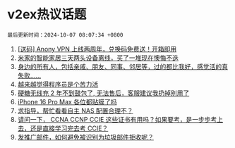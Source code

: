 # v2ex热议话题

`最后更新时间：2024-10-07 08:07:34 +0800`

1. [[送码] Anony VPN 上线两周年，兑换码免费送！开箱即用](https://www.v2ex.com/t/1077864)
1. [米家的智能家居三天两头设备离线，买了一堆现在懊悔不迭](https://www.v2ex.com/t/1077839)
1. [身边的所有人，包括亲戚、朋友、同事、邻居等，过的都比我好，感觉活的真失败……](https://www.v2ex.com/t/1077868)
1. [越来越觉得程序员是个苦力活](https://www.v2ex.com/t/1077840)
1. [硬糖无线充 2 年不到鼓包了, 无法售后，客服建议我扔掉别用了](https://www.v2ex.com/t/1077853)
1. [iPhone 16 Pro Max 各位都贴膜了吗](https://www.v2ex.com/t/1077885)
1. [求指导，帮忙看看自主 NAS 配置合理不？](https://www.v2ex.com/t/1077905)
1. [请问一下， CCNA CCNP CCIE 这些证书有用吗？如果要考，是一步步考上去，还是直接学习完去考 CCIE？](https://www.v2ex.com/t/1077860)
1. [发推广邮件，如何避免被识别为垃圾邮件拒收呢？](https://www.v2ex.com/t/1077833)

